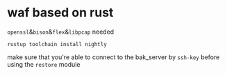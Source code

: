 <!--
 * @Author       : 白银
 * @Date         : 2023-01-31 21:22:22
 * @LastEditors  : 白银
 * @LastEditTime : 2023-02-01 21:16:13
 * @FilePath     : /rwaf/README.md
 * @Description  : 
 * @Attention    : 
 * @Copyright (c) 2023 by Jack-Jparrow captain-jparrow@qq.com, All Rights Reserved.
-->

# waf based on rust

`openssl`&`bison`&`flex`&`libpcap` needed

```rustup toolchain install nightly```

make sure that you're able to connect to the bak_server by `ssh-key` before using the `restore` module
